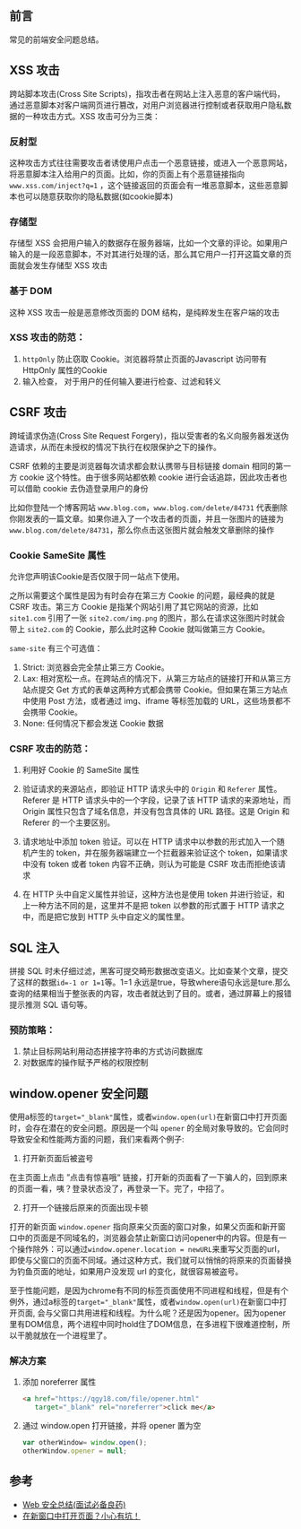## 前言

常见的前端安全问题总结。



## XSS 攻击

跨站脚本攻击(Cross Site Scripts)，指攻击者在网站上注入恶意的客户端代码，通过恶意脚本对客户端网页进行篡改，对用户浏览器进行控制或者获取用户隐私数据的一种攻击方式。XSS 攻击可分为三类：

### 反射型

这种攻击方式往往需要攻击者诱使用户点击一个恶意链接，或进入一个恶意网站，将恶意脚本注入给用户的页面。比如，你的页面上有个恶意链接指向 `www.xss.com/inject?q=1` ，这个链接返回的页面会有一堆恶意脚本，这些恶意脚本也可以随意获取你的隐私数据(如cookie脚本)

### 存储型

存储型 XSS 会把用户输入的数据存在服务器端，比如一个文章的评论。如果用户输入的是一段恶意脚本，不对其进行处理的话，那么其它用户一打开这篇文章的页面就会发生存储型 XSS 攻击

### 基于 DOM

这种 XSS 攻击一般是恶意修改页面的 DOM 结构，是纯粹发生在客户端的攻击



### XSS 攻击的防范：

1. `httpOnly` 防止窃取 Cookie。浏览器将禁止页面的Javascript 访问带有 HttpOnly 属性的Cookie
2. 输入检查， 对于用户的任何输入要进行检查、过滤和转义



## CSRF 攻击

跨域请求伪造(Cross Site Request Forgery)，指以受害者的名义向服务器发送伪造请求，从而在未授权的情况下执行在权限保护之下的操作。

CSRF 依赖的主要是浏览器每次请求都会默认携带与目标链接 domain 相同的第一方 cookie 这个特性。由于很多网站都依赖 cookie 进行会话追踪，因此攻击者也可以借助 cookie 去伪造登录用户的身份

比如你登陆一个博客网站 `www.blog.com`，`www.blog.com/delete/84731` 代表删除你刚发表的一篇文章。如果你进入了一个攻击者的页面，并且一张图片的链接为 `www.blog.com/delete/84731`，那么你点击这张图片就会触发文章删除的操作



### Cookie SameSite 属性

允许您声明该Cookie是否仅限于同一站点下使用。

之所以需要这个属性是因为有时会存在第三方 Cookie 的问题，最经典的就是 CSRF 攻击。第三方 Cookie 是指某个网站引用了其它网站的资源，比如 `site1.com` 引用了一张 `site2.com/img.png` 的图片，那么在请求这张图片时就会带上 `site2.com` 的 Cookie，那么此时这种 Cookie 就叫做第三方 Cookie。

`same-site` 有三个可选值：

1. Strict: 浏览器会完全禁止第三方 Cookie。
2. Lax: 相对宽松一点。在跨站点的情况下，从第三方站点的链接打开和从第三方站点提交 Get 方式的表单这两种方式都会携带 Cookie。但如果在第三方站点中使用 Post 方法，或者通过 img、iframe 等标签加载的 URL，这些场景都不会携带 Cookie。
3. None: 任何情况下都会发送 Cookie 数据



### CSRF 攻击的防范：

1. 利用好 Cookie 的 SameSite 属性

2. 验证请求的来源站点，即验证 HTTP 请求头中的 `Origin` 和 `Referer` 属性。Referer 是 HTTP 请求头中的一个字段，记录了该 HTTP 请求的来源地址，而Origin 属性只包含了域名信息，并没有包含具体的 URL 路径。这是 Origin 和 Referer 的一个主要区别。

3. 请求地址中添加 token 验证。可以在 HTTP 请求中以参数的形式加入一个随机产生的 token，并在服务器端建立一个拦截器来验证这个 token，如果请求中没有 token 或者 token 内容不正确，则认为可能是 CSRF 攻击而拒绝该请求
4. 在 HTTP 头中自定义属性并验证，这种方法也是使用 token 并进行验证，和上一种方法不同的是，这里并不是把 token 以参数的形式置于 HTTP 请求之中，而是把它放到 HTTP 头中自定义的属性里。



## SQL 注入

拼接 SQL 时未仔细过滤，黑客可提交畸形数据改变语义。比如查某个文章，提交了这样的数据`id=-1 or 1=1`等。1=1 永远是true，导致where语句永远是ture.那么查询的结果相当于整张表的内容，攻击者就达到了目的。或者，通过屏幕上的报错提示推测 SQL 语句等。

### 预防策略：

1. 禁止目标网站利用动态拼接字符串的方式访问数据库
2. 对数据库的操作赋予严格的权限控制



## window.opener 安全问题

使用a标签的`target="_blank"`属性，或者`window.open(url)`在新窗口中打开页面时，会存在潜在的安全问题。原因是一个叫 `opener` 的全局对象导致的。它会同时导致安全和性能两方面的问题，我们来看两个例子:

1. 打开新页面后被盗号

在主页面上点击 ”点击有惊喜哦“ 链接，打开新的页面看了一下骗人的，回到原来的页面一看，咦？登录状态没了，再登录一下。完了，中招了。

2. 打开一个链接后原来的页面出现卡顿

打开的新页面 `window.opener` 指向原来父页面的窗口对象，如果父页面和新开窗口中的页面是不同域名的，浏览器会禁止新窗口访问opener中的内容。但是有一个操作除外：可以通过`window.opener.location = newURL`来重写父页面的url，即使与父窗口的页面不同域。通过这种方式，我们就可以悄悄的将原来的页面替换为钓鱼页面的地址，如果用户没发现 url 的变化，就很容易被盗号。

至于性能问题，是因为chrome有不同的标签页面使用不同进程和线程，但是有个例外，通过a标签的`target="_blank"`属性，或者`window.open(url)`在新窗口中打开页面, 会与父窗口共用进程和线程。为什么呢？还是因为opener。因为opener里有DOM信息，两个进程中同时hold住了DOM信息，在多进程下很难道控制，所以干脆就放在一个进程里了。



### 解决方案

1. 添加 noreferrer 属性

   ```html
   <a href="https://qgy18.com/file/opener.html" 
      target="_blank" rel="noreferrer">click me</a>
   ```

2. 通过 window.open 打开链接，并将 opener 置为空

   ```js
   var otherWindow= window.open();
   otherWindow.opener = null;
   ```

   

## 参考

* [Web 安全总结(面试必备良药)](https://mp.weixin.qq.com/s/rU32rVM6Q-ele01ZB3RFzg)
* [在新窗口中打开页面？小心有坑！](https://imweb.io/topic/584cd0459be501ba17b10aaa)

